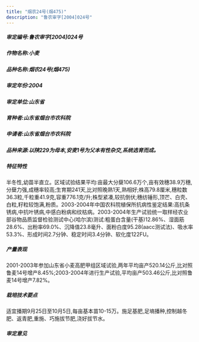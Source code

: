 ```yaml
---
title: "烟农24号(烟475)"
description: "鲁农审字[2004]024号"
---
```

##### 审定编号:鲁农审字[2004]024号

##### 作物名称:小麦

##### 品种名称:烟农24号(烟475)

##### 审定年份:2004

##### 审定单位:山东省

##### 育种者:山东省烟台市农科院

##### 申请者:山东省烟台市农科院

##### 品种来源:以陕229为母本,安麦1号为父本有性杂交,系统选育而成。

##### 特征特性
半冬性,幼苗半直立。区域试验结果平均:亩最大分蘖106.6万个,亩有效穗38.9万穗,分蘖力强,成穗率较高;生育期241天,比对照晚熟1天,熟相好;株高79.8厘米,穗粒数36.3粒,千粒重41.9克,容重776.1克/升;株型紧凑,较抗倒伏;穗纺锤形,顶芒、白壳、白粒,籽粒较饱满,粉质。2003-2004年中国农科院植保所抗病性鉴定结果:高抗条锈病,中抗叶锈病,中感白粉病和纹枯病。2003-2004年生产试验统一取样经农业部谷物品质监督检验测试中心(哈尔滨)测试:粗蛋白含量(干基)12.86%、湿面筋28.6%、出粉率69.0%、沉降值23.8毫升、面粉白度95.28(aacc测试法)、吸水率53.3%、形成时间2.7分钟、稳定时间3.4分钟、软化度122FU。

##### 产量表现
2001-2003年参加山东省小麦高肥甲组区域试验,两年平均亩产520.14公斤,比对照鲁麦14号增产8.45%;2003-2004年进行生产试验,平均亩产503.46公斤,比对照鲁麦14号增产7.82%。

##### 栽培技术要点
适宜播期9月25日至10月5日,每亩基本苗10-15万。施足基肥,足墒播种,控制越冬肥、返青肥,重施、巧施拔节肥,浇好拔节水。

##### 审定意见

